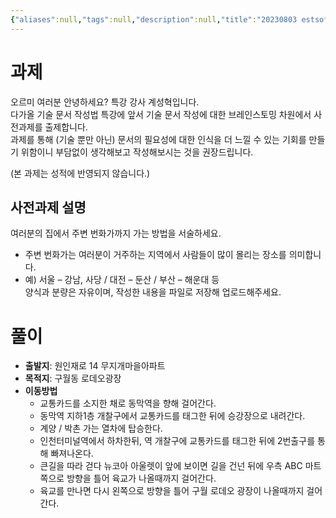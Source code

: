 ```yaml
---
{"aliases":null,"tags":null,"description":null,"title":"20230803 estsoft 기술문서 작성법 특강 사전과제 풀이 {계성혁}","created":"2023-08-03T18:21:36","updated":"2023-08-03T18:34:13","dg-publish":true,"permalink":"/docs/20230803 estsoft 기술문서 작성법 특강 사전과제 풀이 {계성혁}/","dgPassFrontmatter":true}
---
```



# 과제

오르미 여러분 안녕하세요? 특강 강사 계성혁입니다.  
다가올 기술 문서 작성법 특강에 앞서 기술 문서 작성에 대한 브레인스토밍 차원에서 사전과제를 출제합니다.  
과제를 통해 (기술 뿐만 아닌) 문서의 필요성에 대한 인식을 더 느낄 수 있는 기회를 만들기 위함이니 부담없이 생각해보고 작성해보시는 것을 권장드립니다.

(본 과제는 성적에 반영되지 않습니다.)

## 사전과제 설명

여러분의 집에서 주변 번화가까지 가는 방법을 서술하세요.
* 주변 번화가는 여러분이 거주하는 지역에서 사람들이 많이 몰리는 장소를 의미합니다.
* 예) 서울 – 강남, 사당 / 대전 – 둔산 / 부산 – 해운대 등  
양식과 분량은 자유이며, 작성한 내용을 파일로 저장해 업로드해주세요.

# 풀이

- **출발지**: 원인재로 14 무지개마을아파트
- **목적지**: 구월동 로데오광장
- **이동방법**
	- 교통카드를 소지한 채로 동막역을 향해 걸어간다.
	- 동막역 지하1층 개찰구에서 교통카드를 태그한 뒤에 승강장으로 내려간다.
	- 계양 / 박촌 가는 열차에 탑승한다.
	- 인천터미널역에서 하차한뒤, 역 개찰구에 교통카드를 태그한 뒤에 2번출구를 통해 빠져나온다.
	- 큰길을 따라 걷다 뉴코아 아울렛이 앞에 보이면 길을 건넌 뒤에 우측 ABC 마트쪽으로 방향을 틀어 육교가 나올때까지 걸어간다.
	- 육교를 만나면 다시 왼쪽으로 방향을 틀어 구월 로데오 광장이 나올때까지 걸어간다.
